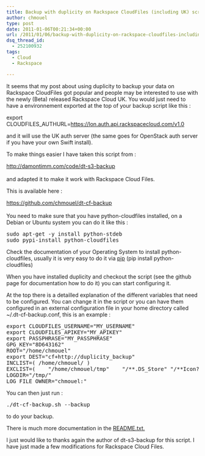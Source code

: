 ```yaml
---
title: Backup with duplicity on Rackspace CloudFiles (including UK) script.
author: chmouel
type: post
date: 2011-01-06T00:21:34+00:00
url: /2011/01/06/backup-with-duplicity-on-rackspace-cloudfiles-including-uk-script/
dsq_thread_id:
  - 252100932
tags:
  - Cloud
  - Rackspace

---
```

It seems that my post about using duplicity to backup your data on Rackspace CloudFiles got popular and people may be interested to use with the newly (Beta) released Rackspace Cloud UK. You would just need to have a environnement exported at the top of your backup script like this : 

export CLOUDFILES_AUTHURL=https://lon.auth.api.rackspacecloud.com/v1.0

and it will use the UK auth server (the same goes for OpenStack auth server if you have your own Swift install).

To make things easier I have taken this script from :

[http://damontimm.com/code/dt-s3-backup  
][1]  
and adapted it to make it work with Rackspace Cloud Files.

This is available here :

[https://github.com/chmouel/dt-cf-backup  
][2]  
You need to make sure that you have python-cloudfiles installed, on a Debian or Ubuntu system you can do it like this :

<pre lang="shell">sudo apt-get -y install python-stdeb 
sudo pypi-install python-cloudfiles
</pre>

Check the documentation of your Operating System to install python-cloudfiles, usually it is very easy to do it via [pip][3] (pip install python-cloudfiles)

When you have installed duplicity and checkout the script (see the github page for documentation how to do it) you can start configuring it. 

At the top there is a detailled explanation of the different variables that need to be configured. You can change it in the script or you can have them configured in an external configuration file in your home directory called ~/.dt-cf-backup.conf, this is an example :

<pre lang="shell">export CLOUDFILES_USERNAME="MY_USERNAME"
export CLOUDFILES_APIKEY="MY_APIKEY"
export PASSPHRASE="MY_PASSPHRASE"
GPG_KEY="8D643162"
ROOT="/home/chmouel"
export DEST="cf+http://duplicity_backup"
INCLIST=( /home/chmouel/ )
EXCLIST=( 	 "/home/chmouel/tmp"    "/**.DS_Store" "/**Icon?" "/**.AppleDouble"  )
LOGDIR="/tmp/"
LOG_FILE_OWNER="chmouel:"
</pre>

You can then just run :

<pre>./dt-cf-backup.sh --backup  
</pre>

to do your backup. 

There is much more documentation in the [README.txt.][4]

I just would like to thanks again the author of dt-s3-backup for this script. I have just made a few modifications for Rackspace Cloud Files.

 [1]: http://damontimm.com/code/dt-s3-backup
 [2]: https://github.com/chmouel/dt-cf-backup
 [3]: http://pip.openplans.org/
 [4]: https://github.com/chmouel/dt-cf-backup/blob/master/README
